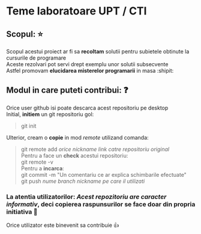 # Teme laboratoare UPT / CTI

## Scopul: :star:
Scopul acestui proiect ar fi sa **recoltam** solutii pentru subietele obtinute la cursurile de programare<br/>
Aceste rezolvari pot servi drept exemplu unor solutii subsecvente<br/>
Astfel promovam **elucidarea misterelor programarii** in masa :shipit: <br/>

## Modul in care puteti contribui: :question: <br/>
Orice user github isi poate descarca acest repositoriu pe desktop <br/>
Initial, **initiem** un git repositoriu gol: <br/>
> git init <br/>

Ulterior, cream o **copie** in mod _remote_ utilizand comanda: <br/>
> git remote add _orice nickname_ _link catre repositoriu original_ <br/>
Pentru a face un **check** acestui repositoriu: <br/>
> git remote -v <br/>
Pentru a **incarca**: <br/>
> git commit -m "Un comentariu ce ar explica schimbarile efectuate" <br/>
> git push _nume branch_ _nickname pe care il utilizati_ <br/>

### La atentia utilizatorilor: *Acest repozitoriu are caracter informativ*, deci copierea raspunsurilor se face doar din propria initiativa :raised_hands: <br/>

Orice utilizator este binevenit sa contribuie :+1:
